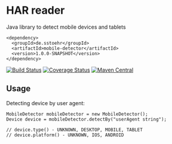 HAR reader
==========

Java library to detect mobile devices and tablets

```
<dependency>
  <groupId>de.sstoehr</groupId>
  <artifactId>mobile-detector</artifactId>
  <version>1.0.0-SNAPSHOT</version>
</dependency>
```

[![Build Status](https://travis-ci.org/sdstoehr/mobile-detector.png?branch=master)](https://travis-ci.org/sdstoehr/mobile-detector)
[![Coverage Status](https://coveralls.io/repos/sdstoehr/mobile-detector/badge.png?branch=master)](https://coveralls.io/r/sdstoehr/mobile-detector?branch=master)
[![Maven Central](https://img.shields.io/maven-central/v/de.sstoehr/mobile-detector.svg)](http://mvnrepository.com/artifact/de.sstoehr/mobile-detector)

## Usage

Detecting device by user agent:

```
MobileDetector mobileDetector = new MobileDetector();
Device device = mobileDetector.detectBy("userAgent string");

// device.type() - UNKNOWN, DESKTOP, MOBILE, TABLET
// device.platform() - UNKNOWN, IOS, ANDROID
```

